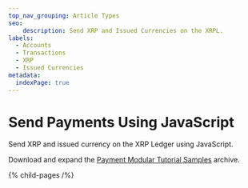 ```yaml
---
top_nav_grouping: Article Types
seo:
    description: Send XRP and Issued Currencies on the XRPL.
labels:
  - Accounts
  - Transactions
  - XRP
  - Issued Currencies
metadata:
  indexPage: true
---
```

# Send Payments Using JavaScript

Send XRP and issued currency on the XRP Ledger using JavaScript.

Download and expand the [Payment Modular Tutorial Samples](/_code-samples/modular-tutorials/payment-modular-tutorials.zip) archive.


{% child-pages /%}
